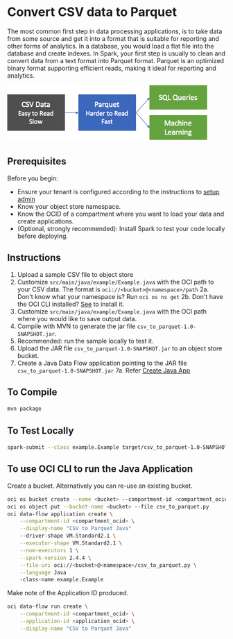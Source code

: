 # Convert CSV data to Parquet

The most common first step in data processing applications, is to take data from some source and get it into a format that is suitable for reporting and other forms of analytics. In a database, you would load a flat file into the database and create indexes. In Spark, your first step is usually to clean and convert data from a text format into Parquet format. Parquet is an optimized binary format supporting efficient reads, making it ideal for reporting and analytics.

![Convert CSV Data to Parquet](./images/csv_to_parquet.png)

## Prerequisites

Before you begin:

* Ensure your tenant is configured according to the instructions to [setup admin](https://docs.cloud.oracle.com/en-us/iaas/data-flow/using/dfs_getting_started.htm#set_up_admin)
* Know your object store namespace.
* Know the OCID of a compartment where you want to load your data and create applications.
* (Optional, strongly recommended): Install Spark to test your code locally before deploying.

## Instructions

1. Upload a sample CSV file to object store
2. Customize ```src/main/java/example/Example.java``` with the OCI path to your CSV data. The format is ```oci://<bucket>@<namespace>/path```
  2a. Don't know what your namespace is? Run ```oci os ns get```
  2b. Don't have the OCI CLI installed? [See](https://docs.cloud.oracle.com/en-us/iaas/Content/API/SDKDocs/cliinstall.htm) to install it.
3. Customize ```src/main/java/example/Example.java``` with the OCI path where you would like to save output data.
4. Compile with MVN to generate the jar file ```csv_to_parquet-1.0-SNAPSHOT.jar```.
5. Recommended: run the sample locally to test it.
6. Upload the JAR file ```csv_to_parquet-1.0-SNAPSHOT.jar``` to an object store bucket.
7. Create a Java Data Flow application pointing to the JAR file ```csv_to_parquet-1.0-SNAPSHOT.jar```
  7a. Refer [Create Java App](https://docs.oracle.com/en-us/iaas/data-flow/using/dfs_data_flow_library.htm#create_java_app)

## To Compile

```sh
mvn package
```

## To Test Locally

```sh
spark-submit --class example.Example target/csv_to_parquet-1.0-SNAPSHOT.jar
```

## To use OCI CLI to run the Java Application

Create a bucket. Alternatively you can re-use an existing bucket.

```sh
oci os bucket create --name <bucket> --compartment-id <compartment_ocid>
oci os object put --bucket-name <bucket> --file csv_to_parquet.py
oci data-flow application create \
    --compartment-id <compartment_ocid> \
    --display-name "CSV to Parquet Java"
    --driver-shape VM.Standard2.1 \
    --executor-shape VM.Standard2.1 \
    --num-executors 1 \
    --spark-version 2.4.4 \
    --file-uri oci://<bucket>@<namespace>/csv_to_parquet.py \
    --language Java
    -class-name example.Example
```

Make note of the Application ID produced.

```sh
oci data-flow run create \
    --compartment-id <compartment_ocid> \
    --application-id <application_ocid> \
    --display-name "CSV to Parquet Java"
```
